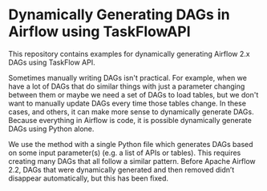 # Dynamically Generating DAGs in Airflow using TaskFlowAPI
This repository contains examples for dynamically generating Airflow 2.x DAGs using TaskFlow API. 

Sometimes manually writing DAGs isn't practical.
For example, when we have a lot of DAGs that do similar things with just a parameter changing between them 
or maybe we need a set of DAGs to load tables, but we don't want to manually update DAGs every time those tables change. 
In these cases, and others, it can make more sense to dynamically generate DAGs.
Because everything in Airflow is code, it is possible dynamically generate DAGs using Python alone. 


We use the method with a single Python file which generates DAGs based on some input parameter(s) (e.g. a list of APIs or tables). 
This requires creating many DAGs that all follow a similar pattern. 
Before Apache Airflow 2.2, DAGs that were dynamically generated and then removed didn’t disappear automatically, but this has been fixed.
